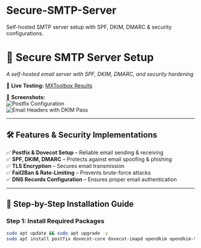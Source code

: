 # Secure-SMTP-Server
Self-hosted SMTP server setup with SPF, DKIM, DMARC &amp; security configurations.

# 📧 Secure SMTP Server Setup  
*A self-hosted email server with SPF, DKIM, DMARC, and security hardening*  

🚀 **Live Testing:** [MXToolbox Results](https://mxtoolbox.com/SuperTool.aspx) 

📸 **Screenshots:**  
![Postfix Configuration](#)  
![Email Headers with DKIM Pass](#)  

---

## 🛠️ Features & Security Implementations  
✅ **Postfix & Dovecot Setup** – Reliable email sending & receiving  
✅ **SPF, DKIM, DMARC** – Protects against email spoofing & phishing  
✅ **TLS Encryption** – Secures email transmission  
✅ **Fail2Ban & Rate-Limiting** – Prevents brute-force attacks  
✅ **DNS Records Configuration** – Ensures proper email authentication  

---

## 🚀 Step-by-Step Installation Guide  

### **Step 1: Install Required Packages**  
```bash
sudo apt update && sudo apt upgrade -y
sudo apt install postfix dovecot-core dovecot-imapd opendkim opendkim-tools -y

